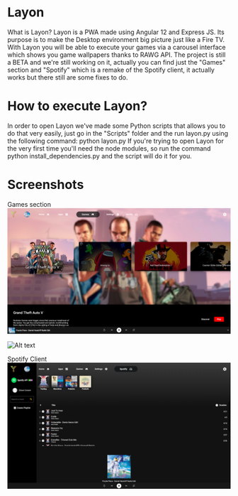 # Layon
What is Layon? Layon is a PWA made using Angular 12 and Express JS. Its purpose is to make the Desktop environment big picture just like a Fire TV. With Layon you will be able to execute your games via a carousel interface which shows you game wallpapers thanks to RAWG API. The project is still a BETA and we're still working on it, actually you can find just the "Games" section and "Spotify" which is a remake of the Spotify client, it actually works but there still are some fixes to do.

# How to execute Layon?
In order to open Layon we've made some Python scripts that allows you to do that very easily, just go in the "Scripts" folder and the run layon.py using the following command:
python layon.py
If you're trying to open Layon for the very first time you'll need the node modules, so run the command python install_dependencies.py and the script will do it for you.

# Screenshots
Games section
![Alt text](https://github.com/jasoc/layon/blob/main/screenshots/Layon-games.PNG?raw=true)

![Alt text](https://github.com/jasoc/layon/blob/main/screenshots/Layon-games.gif?raw=true)

Spotify Client
![Alt text](https://github.com/jasoc/layon/blob/main/screenshots/Layon-spotify.PNG?raw=true)
